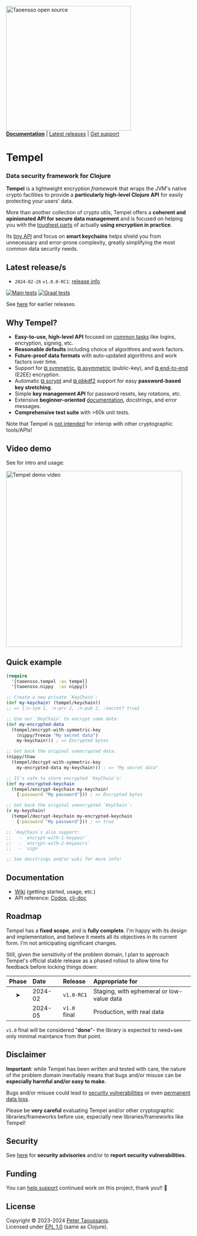 <a href="https://www.taoensso.com/clojure" title="More stuff by @ptaoussanis at www.taoensso.com"><img src="https://www.taoensso.com/open-source.png" alt="Taoensso open source" width="340"/></a>  
[**Documentation**](#documentation) | [Latest releases](#latest-releases) | [Get support][GitHub issues]

# Tempel

### Data security framework for Clojure

**Tempel** is a lightweight encryption *framework* that wraps the JVM's native crypto facilities to provide a **particularly high-level Clojure API** for easily protecting your users' data.

More than another collection of crypto utils, Tempel offers a **coherent and opinionated API for secure data management** and is focused on helping you with the [toughest parts](../../wiki/1-Getting-started#challenges) of actually **using encryption in practice**.

Its [tiny API](../../wiki/1-Getting-started#api-overview) and focus on **smart keychains** helps shield you from unnecessary and error-prone complexity, greatly simplifying the most common data security needs.

## Latest release/s

- `2024-02-26` `v1.0.0-RC1`: [release info](../../releases/tag/v1.0.0-RC1)

[![Main tests][Main tests SVG]][Main tests URL]
[![Graal tests][Graal tests SVG]][Graal tests URL]

See [here][GitHub releases] for earlier releases.

## Why Tempel?

- **Easy-to-use, high-level API** focused on [common tasks](../../wiki/2-Examples) like logins, encryption, signing, etc.
- **Reasonable defaults** including choice of algorithms and work factors.
- **Future-proof data formats** with auto-updated algorithms and work factors over time.
- Support for [⧉ symmetric](https://en.wikipedia.org/wiki/Symmetric-key_algorithm), [⧉ asymmetric](https://en.wikipedia.org/wiki/Public-key_cryptography) (public-key), and [⧉ end-to-end](https://en.wikipedia.org/wiki/End-to-end_encryption) (E2EE) encryption.
- Automatic [⧉ scrypt](https://en.wikipedia.org/wiki/Scrypt) and [⧉ pbkdf2](https://en.wikipedia.org/wiki/PBKDF2) support for easy **password-based key stretching**.
- Simple **key management API** for password resets, key rotations, etc.
- Extensive **beginner-oriented** [documentation](#documentation), docstrings, and error messages.
- **Comprehensive test suite** with >60k unit tests.

Note that Tempel is [not intended](../../wiki/3-Faq#can-i-decrypt-tempel-data-with-other-tools) for interop with other cryptographic tools/APIs!

## Video demo

See for intro and usage:

<a href="https://www.youtube.com/watch?v=sULZVFhR848" target="_blank">
 <img src="https://img.youtube.com/vi/sULZVFhR848/maxresdefault.jpg" alt="Tempel demo video" width="480" border="0" />
</a>

## Quick example

```clojure
(require
  '[taoensso.tempel :as tempel]
  '[taoensso.nippy  :as nippy])

;; Create a new private `KeyChain`:
(def my-keychain! (tempel/keychain))
;; => {:n-sym 1, :n-prv 2, :n-pub 2, :secret? true}

;; Use our `KeyChain` to encrypt some data:
(def my-encrypted-data
  (tempel/encrypt-with-symmetric-key
    (nippy/freeze "My secret data")
    my-keychain!)) ; => Encrypted bytes

;; Get back the original unencrypted data:
(nippy/thaw
  (tempel/decrypt-with-symmetric-key
    my-encrypted-data my-keychain!)) ; => "My secret data"

;; It's safe to store encrypted `KeyChain`s:
(def my-encrypted-keychain
  (tempel/encrypt-keychain my-keychain!
    {:password "My password"})) ; => Encrypted bytes

;; Get back the original unencrypted `KeyChain`:
(= my-keychain!
  (tempel/decrypt-keychain my-encrypted-keychain
    {:password "My password"})) ; => true

;; `KeyChain`s also support:
;;   - `encrypt-with-1-keypair`
;;   - `encrypt-with-2-keypairs`
;;   - `sign`

;; See docstrings and/or wiki for more info!
```

## Documentation

- [Wiki][GitHub wiki] (getting started, usage, etc.)
- API reference: [Codox][Codox docs], [clj-doc][clj-doc docs]

## Roadmap

Tempel has a **fixed scope**, and is **fully complete**. I'm happy with its design and implementation, and believe it meets all its objectives in its current form. I'm not anticipating significant changes.

Still, given the sensitivity of the problem domain, I plan to approach Tempel's official stable release as a phased rollout to allow time for feedback before locking things down:

| Phase | Date    | Release       | Appropriate for
| :-:   | :--     | :--           | :--
|  ➤   | 2024-02 | `v1.0-RC1`    | Staging, with ephemeral or low-value data
|       | 2024-05 | `v1.0` final  | Production, with real data

`v1.0` final will be considered "**done**"- the library is expected to need+see only minimal maintance from that point.

## Disclaimer

**Important**: while Tempel has been written and tested with care, the nature of the problem domain inevitably means that bugs and/or misuse can be **especially harmful and/or easy to make**.

Bugs and/or misuse could lead to [security vulnerabilities](../../wiki/3-FAQ#how-secure-is-tempel) or even [permanent data loss](../../wiki/3-FAQ#is-there-a-risk-of-data-loss).

Please be **very careful** evaluating Tempel and/or other cryptographic libraries/frameworks before use, especially new libraries/frameworks like Tempel!

## Security

See [here](../../security) for **security advisories** and/or to **report security vulnerabilities**.

## Funding

You can [help support][sponsor] continued work on this project, thank you!! 🙏

## License

Copyright &copy; 2023-2024 [Peter Taoussanis][].  
Licensed under [EPL 1.0](LICENSE.txt) (same as Clojure).

<!-- Common -->

[GitHub releases]: ../../releases
[GitHub issues]:   ../../issues
[GitHub wiki]:     ../../wiki

[Peter Taoussanis]: https://www.taoensso.com
[sponsor]:          https://www.taoensso.com/sponsor

<!-- Project -->

[Codox docs]:   https://taoensso.github.io/tempel/
[clj-doc docs]: https://cljdoc.org/d/com.taoensso/tempel/

[Clojars SVG]: https://img.shields.io/clojars/v/com.taoensso/tempel.svg
[Clojars URL]: https://clojars.org/com.taoensso/tempel

[Main tests SVG]:  https://github.com/taoensso/tempel/actions/workflows/main-tests.yml/badge.svg
[Main tests URL]:  https://github.com/taoensso/tempel/actions/workflows/main-tests.yml
[Graal tests SVG]: https://github.com/taoensso/tempel/actions/workflows/graal-tests.yml/badge.svg
[Graal tests URL]: https://github.com/taoensso/tempel/actions/workflows/graal-tests.yml
